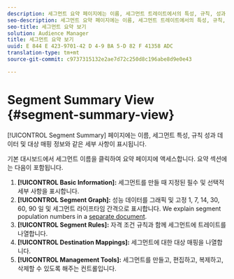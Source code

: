 ```yaml
---
description: 세그먼트 요약 페이지에는 이름, 세그먼트 트레이트에서의 특성, 규칙, 성과 데이터 및 대상 매핑 정보와 같은 세부 사항이 표시됩니다.
seo-description: 세그먼트 요약 페이지에는 이름, 세그먼트 트레이트에서의 특성, 규칙, 성과 데이터 및 대상 매핑 정보와 같은 세부 사항이 표시됩니다.
seo-title: 세그먼트 요약 보기
solution: Audience Manager
title: 세그먼트 요약 보기
uuid: E 844 E 423-9701-42 D 4-9 BA 5-D 82 F 41358 ADC
translation-type: tm+mt
source-git-commit: c9737315132e2ae7d72c250d8c196abe8d9e0e43

---
```



# Segment Summary View {#segment-summary-view}

[!UICONTROL Segment Summary] 페이지에는 이름, 세그먼트 특성, 규칙 성과 데이터 및 대상 매핑 정보와 같은 세부 사항이 표시됩니다.

기본 대시보드에서 세그먼트 이름을 클릭하여 요약 페이지에 액세스합니다. 요약 섹션에는 다음이 포함됩니다.

1. **[!UICONTROL Basic Information]:** 세그먼트를 만들 때 지정된 필수 및 선택적 세부 사항을 표시합니다.
1. **[!UICONTROL Segment Graph]:** 성능 데이터를 그래픽 및 고정 1, 7, 14, 30, 60, 90 일 및 세그먼트 라이프타임 간격으로 표시합니다. We explain segment population numbers in a [separate document](../../features/segments/segment-builder-data.md).
1. **[!UICONTROL Segment Rules]:** 자격 조건 규칙과 함께 세그먼트에 트레이트를 나열합니다.
1. **[!UICONTROL Destination Mappings]:** 세그먼트에 대한 대상 매핑을 나열합니다.
1. **[!UICONTROL Management Tools]:** 세그먼트를 만들고, 편집하고, 복제하고, 삭제할 수 있도록 해주는 컨트롤입니다.